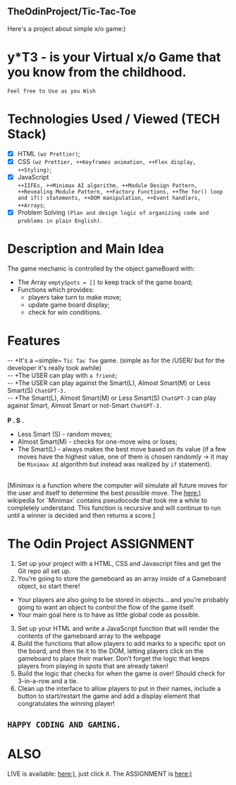 ## TheOdinProject/Tic-Tac-Toe

Here's a project about simple x/o game:)<br>
# <b>y*T3</b> - is your Virtual x/o Game that you know from the childhood.<br>
`Feel free to Use as you Wish`

# Technologies Used / Viewed (TECH Stack)

- [x] HTML `(wz Prettier)`;
- [x] CSS `(wz Prettier, ++Keyframes animation, ++Flex display, ++Styling)`;
- [x] JavaScript
   <br>
`++IIFEs, ++Minimax AI algorithm, ++Module Design Pattern, ++Revealing Module Pattern, ++Factory Functions, ++The for() loop and if() statements, ++DOM manipulation, ++Event handlers, ++Arrays`;
- [x] Problem Solving `(Plan and design logic of organizing code and problems in plain English)`.

# Description and Main Idea
The game mechanic is controlled by the object gameBoard with: 
- The Array `emptySpots = []` to keep track of the game board;
- Functions which provides:
  - players take turn to make move;
  - update game board display;
  - check for win conditions.

#  Features
-- +It's a ~simple~ `Tic Tac Toe` game. (simple as for the /USER/ but for the developer it's really took awhile)<br>
-- +The USER can play with `a friend;`<br>
-- +The USER can play against the Smart(L), Almost Smart(M) or Less Smart(S) `ChatGPT-3.`<br>
-- +The Smart(L), Almost Smart(M) or Less Smart(S) `ChatGPT-3` can play against Smart, Almost Smart or not-Smart `ChatGPT-3.`<br>
<br>
<b>P . S .</b><br>

- Less Smart (S) - random moves;
- Almost Smart(M) - checks for one-move wins or loses;
- The Smart(L) - always makes the best move based on its value (if a few moves have the highest value, one of them is chosen randomly -> it may be `Minimax AI` algorithm but instead was realized by `if` statement).<br>
<br>
[Minimax is a function where the computer will simulate all future moves for the user and itself to determine the best possible move. The <a href="https://en.wikipedia.org/wiki/Minimax">here:)</a> wikipedia for `Minimax` contains pseudocode that took me a while to completely understand. This function is recursive and will continue to run until a winner is decided and then returns a score.]


# The Odin Project ASSIGNMENT

1. Set up your project with a HTML, CSS and Javascript files and get the Git repo all set up.
2. You’re going to store the gameboard as an array inside of a Gameboard object, so start there! 
- Your players are also going to be stored in objects… and you’re probably going to want an object to control the flow of the game itself.
- Your main goal here is to have as little global code as possible.
3. Set up your HTML and write a JavaScript function that will render the contents of the gameboard array to the webpage
4. Build the functions that allow players to add marks to a specific spot on the board, and then tie it to the DOM, letting players click on the gameboard to place their marker. Don’t forget the logic that keeps players from playing in spots that are already taken!
5. Build the logic that checks for when the game is over! Should check for 3-in-a-row and a tie.
6. Clean up the interface to allow players to put in their names, include a button to start/restart the game and add a display element that congratulates the winning player!

## `HAPPY CODING AND GAMING.`


# ALSO 

LIVE is available: <a href="">here:)</a>, just click it.
The ASSIGNMENT is <a href="https://www.theodinproject.com/paths/full-stack-javascript/courses/javascript/lessons/tic-tac-toe">here:)</a>